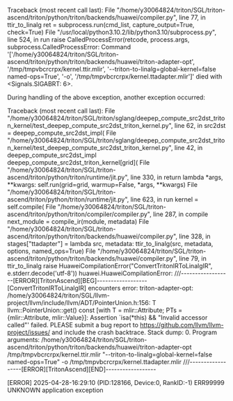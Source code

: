 Traceback (most recent call last):
  File "/home/y30064824/triton/SGL/triton-ascend/triton/python/triton/backends/huawei/compiler.py", line 77, in ttir_to_linalg
    ret = subprocess.run(cmd_list, capture_output=True, check=True)
  File "/usr/local/python3.10.2/lib/python3.10/subprocess.py", line 524, in run
    raise CalledProcessError(retcode, process.args,
subprocess.CalledProcessError: Command '['/home/y30064824/triton/SGL/triton-ascend/triton/python/triton/backends/huawei/triton-adapter-opt', '/tmp/tmpvbcrcrpx/kernel.ttir.mlir', '--triton-to-linalg=global-kernel=false named-ops=True', '-o', '/tmp/tmpvbcrcrpx/kernel.ttadapter.mlir']' died with <Signals.SIGABRT: 6>.

During handling of the above exception, another exception occurred:

Traceback (most recent call last):
  File "/home/y30064824/triton/SGL/triton/sglang/deepep_compute_src2dst_triton_kernel/test_deepep_compute_src2dst_triton_kernel.py", line 62, in <module>
    src2dst = deepep_compute_src2dst_impl(
  File "/home/y30064824/triton/SGL/triton/sglang/deepep_compute_src2dst_triton_kernel/test_deepep_compute_src2dst_triton_kernel.py", line 42, in deepep_compute_src2dst_impl
    deepep_compute_src2dst_triton_kernel[grid](
  File "/home/y30064824/triton/SGL/triton-ascend/triton/python/triton/runtime/jit.py", line 330, in <lambda>
    return lambda *args, **kwargs: self.run(grid=grid, warmup=False, *args, **kwargs)
  File "/home/y30064824/triton/SGL/triton-ascend/triton/python/triton/runtime/jit.py", line 623, in run
    kernel = self.compile(
  File "/home/y30064824/triton/SGL/triton-ascend/triton/python/triton/compiler/compiler.py", line 287, in compile
    next_module = compile_ir(module, metadata)
  File "/home/y30064824/triton/SGL/triton-ascend/triton/python/triton/backends/huawei/compiler.py", line 328, in <lambda>
    stages["ttadapter"] = lambda src, metadata: ttir_to_linalg(src, metadata, options, named_ops=True)
  File "/home/y30064824/triton/SGL/triton-ascend/triton/python/triton/backends/huawei/compiler.py", line 79, in ttir_to_linalg
    raise HuaweiCompilationError("ConvertTritonIRToLinalgIR", e.stderr.decode('utf-8'))
huawei.HuaweiCompilationError: 
///------------------[ERROR][TritonAscend][BEG]------------------
[ConvertTritonIRToLinalgIR] encounters error:
triton-adapter-opt: /home/y30064824/triton/SGL/llvm-project/llvm/include/llvm/ADT/PointerUnion.h:156: T llvm::PointerUnion<PT>::get() const [with T = mlir::Attribute; PTs = {mlir::Attribute, mlir::Value}]: Assertion `isa<T>(*this) && "Invalid accessor called"' failed.
PLEASE submit a bug report to https://github.com/llvm/llvm-project/issues/ and include the crash backtrace.
Stack dump:
0.      Program arguments: /home/y30064824/triton/SGL/triton-ascend/triton/python/triton/backends/huawei/triton-adapter-opt /tmp/tmpvbcrcrpx/kernel.ttir.mlir "--triton-to-linalg=global-kernel=false named-ops=True" -o /tmp/tmpvbcrcrpx/kernel.ttadapter.mlir
///------------------[ERROR][TritonAscend][END]------------------

[ERROR] 2025-04-28-16:29:10 (PID:128166, Device:0, RankID:-1) ERR99999 UNKNOWN application exception
